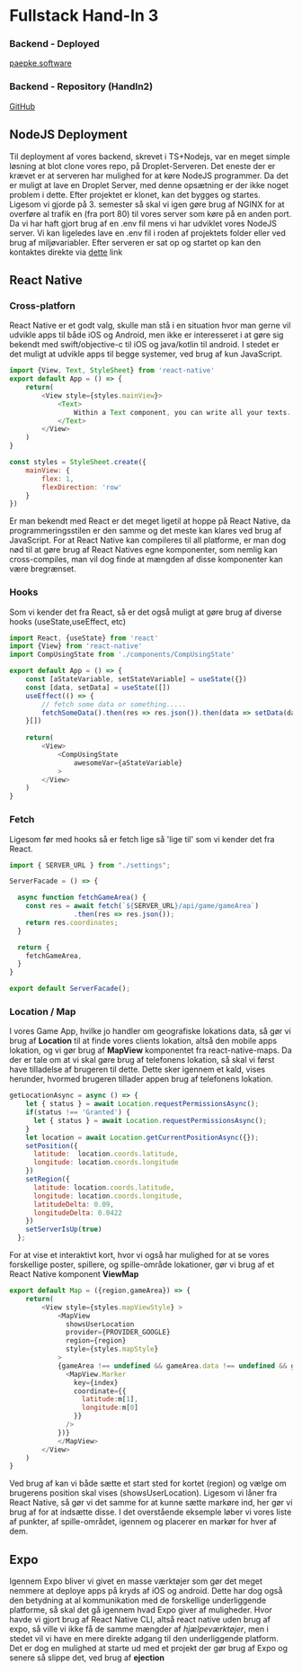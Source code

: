 # Fullstack Hand-In 3

### Backend - Deployed
[paepke.software](https://paepke.software)
### Backend - Repository (HandIn2)
[GitHub](https://github.com/Paepke-cph/Fullstack-Handin2)
## NodeJS Deployment
Til deployment af vores backend, skrevet i TS+Nodejs, var en meget simple løsning at blot clone vores repo, på Droplet-Serveren. Det eneste der er krævet er at serveren har mulighed for at køre NodeJS programmer. Da det er muligt at lave en Droplet Server, med denne opsætning er der ikke noget problem i dette.
Efter projektet er klonet, kan det bygges og startes. Ligesom vi gjorde på 3. semester så skal vi igen gøre brug af NGINX for at overføre al trafik en (fra port 80) til vores server som køre på en anden port.
Da vi har haft gjort brug af en .env fil mens vi har udviklet vores NodeJS server. Vi kan ligeledes lave en .env fil i roden af projektets folder eller ved brug af miljøvariabler.
Efter serveren er sat op og startet op kan den kontaktes direkte via [dette](https://paepke.software) link


## React Native
### Cross-platforn
React Native er et godt valg, skulle man stå i en situation hvor man gerne vil udvikle apps til både iOS og Android, men ikke er interesseret i at gøre sig bekendt med swift/objective-c til iOS og java/kotlin til android. I stedet er det muligt at udvikle apps til begge systemer, ved brug af kun JavaScript.
```JavaScript
import {View, Text, StyleSheet} from 'react-native'
export default App = () => {
    return(
        <View style={styles.mainView}>
            <Text>
                Within a Text component, you can write all your texts.... 
            </Text>
        </View>
    )
}

const styles = StyleSheet.create({
    mainView: {
        flex: 1,
        flexDirection: 'row'
    }
})
```
Er man bekendt med React er det meget ligetil at hoppe på React Native, da programmeringsstilen er den samme og det meste kan klares ved brug af JavaScript. For at React Native kan compileres til all platforme, er man dog nød til at gøre brug af React Natives egne komponenter, som nemlig kan cross-compiles, man vil dog finde at mængden af disse komponenter kan være bregrænset.

### Hooks
Som vi kender det fra React, så er det også muligt at gøre brug af diverse hooks (useState,useEffect, etc)
```JavaScript
import React, {useState} from 'react'
import {View} from 'react-native'
import CompUsingState from './components/CompUsingState'

export default App = () => {
    const [aStateVariable, setStateVariable] = useState({})
    const [data, setData] = useState([])
    useEffect(() => {
        // fetch some data or something.....
        fetchSomeData().then(res => res.json()).then(data => setData(data))
    }[])
    
    return(
        <View>
            <CompUsingState
                awesomeVar={aStateVariable}
            >
        </View>
    )
}

```
### Fetch
Ligesom før med hooks så er fetch lige så 'lige til' som vi kender det fra React.
```JavaScript
import { SERVER_URL } from "./settings";

ServerFacade = () => {

  async function fetchGameArea() {
    const res = await fetch(`${SERVER_URL}/api/game/gameArea`)
                .then(res => res.json());
    return res.coordinates;
  }

  return {
    fetchGameArea,
  } 
}

export default ServerFacade();
```
### Location / Map
I vores Game App, hvilke jo handler om geografiske lokations data, så gør vi brug af **Location** til at finde vores clients lokation, altså den mobile apps lokation, og vi gør brug af **MapView** komponentet fra react-native-maps.
Da der er tale om at vi skal gøre brug af telefonens lokation, så skal vi først have tilladelse af brugeren til dette. Dette sker igennem et kald, vises herunder, hvormed brugeren tillader appen brug af telefonens lokation.
```JavaScript
getLocationAsync = async () => {
    let { status } = await Location.requestPermissionsAsync();
    if(status !== 'Granted') {
      let { status } = await Location.requestPermissionsAsync();
    }
    let location = await Location.getCurrentPositionAsync({});
    setPosition({
      latitude:  location.coords.latitude,
      longitude: location.coords.longitude
    })
    setRegion({
      latitude: location.coords.latitude,
      longitude: location.coords.longitude,
      latitudeDelta: 0.09,
      longitudeDelta: 0.0422
    })
    setServerIsUp(true)
  };
```
For at vise et interaktivt kort, hvor vi også har mulighed for at se vores forskellige poster, spillere, og spille-område lokationer, gør vi brug af et React Native komponent **ViewMap**
```JavaScript
export default Map = ({region,gameArea}) => {
    return(
        <View style={styles.mapViewStyle} >
            <MapView
              showsUserLocation
              provider={PROVIDER_GOOGLE}
              region={region}
              style={styles.mapStyle}
            >
            {gameArea !== undefined && gameArea.data !== undefined && gameArea.data[0].map((m,index) => {
              <MapView.Marker
                key={index}
                coordinate={{
                  latitude:m[1],
                  longitude:m[0]
                }}
              />
            })}
            </MapView>
        </View>
    )
}
```
Ved brug af <MapView> kan vi både sætte et start sted for kortet (region) og vælge om brugerens position skal vises (showsUserLocation). Ligesom vi låner <MapView> fra React Native, så gør vi det samme for at kunne sætte markøre ind, her gør vi brug af <Marker> for at indsætte disse. I det overstående eksemple løber vi vores liste af punkter, af spille-området, igennem og placerer en markør for hver af dem.

## Expo
Igennem Expo bliver vi givet en masse værktøjer som gør det meget nemmere at deploye apps på kryds af iOS og android. Dette har dog også den betydning at al kommunikation med de forskellige underliggende platforme, så skal det gå igennem hvad Expo giver af muligheder. Hvor havde vi gjort brug af React Native CLI, altså react native uden brug af expo, så ville vi ikke få de samme mængder af *hjælpeværktøjer*, men i stedet vil vi have en mere direkte adgang til den underliggende platform. Det er dog en mulighed at starte ud med et projekt der gør brug af Expo og senere så slippe det, ved brug af **ejection**
